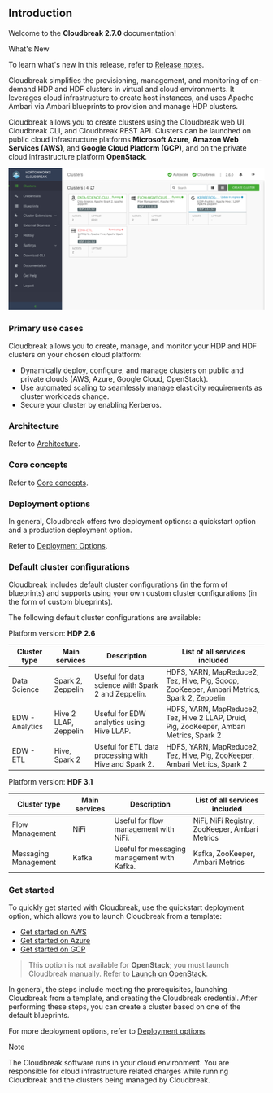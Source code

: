 ## Introduction

Welcome to the **Cloudbreak 2.7.0** documentation! 

<div class="note">
    <p class="first admonition-title">What's New</p>
    <p class="last">To learn what's new in this release, refer to <a href="../releasenotes/index.html">Release notes</a>.</p>
</div>

Cloudbreak simplifies the provisioning, management, and monitoring of on-demand HDP and HDF clusters in virtual and cloud environments. It leverages cloud infrastructure to create host instances, and uses Apache Ambari via Ambari blueprints to provision and manage HDP clusters. 

Cloudbreak allows you to create clusters using the Cloudbreak web UI, Cloudbreak CLI, and Cloudbreak REST API. Clusters can be launched on public cloud infrastructure platforms **Microsoft Azure**, **Amazon Web Services (AWS)**, and **Google Cloud Platform (GCP)**, and on the private cloud infrastructure platform **OpenStack**.

<a href="./images/cb_cb-ui3.png" target="_blank" title="click to enlarge"><img src="./images/cb_cb-ui3.png" width="650" title="Cloudbreak web UI"></a>   


### Primary use cases

Cloudbreak allows you to create, manage, and monitor your HDP and HDF clusters on your chosen cloud platform:

* Dynamically deploy, configure, and manage clusters on public and private clouds (AWS, Azure, Google Cloud, OpenStack).   
* Use automated scaling to seamlessly manage elasticity requirements as cluster workloads change.  
* Secure your cluster by enabling Kerberos.  


### Architecture 

Refer to [Architecture](architecture.md).


### Core concepts   

Refer to [Core concepts](architecture.md#core-concepts). 


### Deployment options

In general, Cloudbreak offers two deployment options: a quickstart option and a production deployment option. 

Refer to [Deployment Options](deployment-options.md).  
 

### Default cluster configurations

Cloudbreak includes default cluster configurations (in the form of blueprints) and supports using your own custom cluster configurations (in the form of custom blueprints).

The following default cluster configurations are available:


Platform version: **HDP 2.6**

| Cluster type  | Main services | Description |  List of all services included |
|---|---|---|---|
| Data Science | <i class="fa fa-check" style="color: green"></i> Spark 2,<br>Zeppelin | Useful for data science with Spark 2 and Zeppelin. | HDFS, YARN, MapReduce2, Tez, Hive, Pig, Sqoop, ZooKeeper, Ambari Metrics, Spark 2, Zeppelin |
| EDW - Analytics | <span><i class="fa fa-check" style="color: green"></i> Hive 2 LLAP</span>,<br>Zeppelin | Useful for EDW analytics using Hive LLAP. | HDFS, YARN, MapReduce2, Tez, Hive 2 LLAP, Druid, Pig, ZooKeeper, Ambari Metrics, Spark 2 | 
| EDW - ETL | <i class="fa fa-check" style="color: green"></i> Hive,<br> Spark 2 | Useful for ETL data processing with Hive and Spark 2. | HDFS, YARN, MapReduce2, Tez, Hive, Pig, ZooKeeper, Ambari Metrics, Spark 2 |


Platform version: **HDF 3.1**

| Cluster type  | Main services | Description |  List of all services included |
|---|---|---|---|
| Flow Management | <i class="fa fa-check" style="color: green"></i> NiFi | Useful for flow management with NiFi. | NiFi, NiFi Registry, ZooKeeper, Ambari Metrics |
| Messaging Management | <i class="fa fa-check" style="color: green"></i> Kafka |  Useful for messaging management with Kafka. | Kafka, ZooKeeper, Ambari Metrics |


### Get started

To quickly get started with Cloudbreak, use the quickstart deployment option, which allows you to launch Cloudbreak from a template: 

* [Get started on AWS](aws-launch.md)  
* [Get started on Azure](azure-launch.md) 
* [Get started on GCP](gcp-launch.md)  

> This option is not available for **OpenStack**; you must launch Cloudbreak manually. Refer to [Launch on OpenStack](os-launch.md).    

In general, the steps include meeting the prerequisites, launching Cloudbreak from a template, and creating the Cloudbreak credential. After performing these steps, you can create a cluster based on one of the default blueprints.

For more deployment options, refer to [Deployment options](deployment-options.md).


<div class="note">
    <p class="first admonition-title">Note</p>
    <p class="last">The Cloudbreak software runs in your cloud environment. You are responsible for cloud infrastructure related charges while running Cloudbreak and the clusters being managed by Cloudbreak.</p>
</div>



